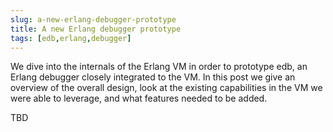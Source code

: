 ```yaml
---
slug: a-new-erlang-debugger-prototype
title: A new Erlang debugger prototype
tags: [edb,erlang,debugger]
---
```


We dive into the internals of the Erlang VM in order to prototype edb, an Erlang debugger closely integrated to the VM. In this post we give an overview of the overall design, look at the existing capabilities in the VM we were able to leverage, and what features needed to be added.

<!--truncate-->

TBD
